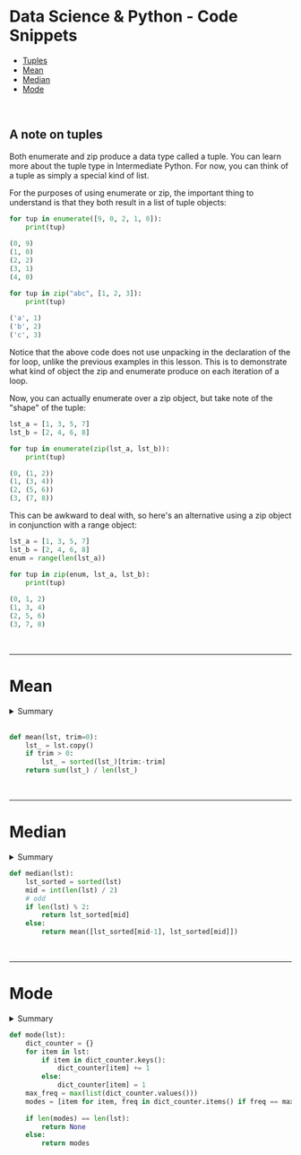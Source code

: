 # Data Science & Python - Code Snippets

* [Tuples](#tuples)
* [Mean](#mean)
* [Median](#median)
* [Mode](#mode)

<br />

  
<a id="tuples"><h2>A note on tuples</h2></a>

Both enumerate and zip produce a data type called a tuple. You can learn more about the tuple type in Intermediate Python. For now, you can think of a tuple as simply a special kind of list.

For the purposes of using enumerate or zip, the important thing to understand is that they both result in a list of tuple objects:

```python
for tup in enumerate([9, 0, 2, 1, 0]):
    print(tup)
    
(0, 9)
(1, 0)
(2, 2)
(3, 1)
(4, 0)
```
```python
for tup in zip("abc", [1, 2, 3]):
    print(tup)
    
('a', 1)
('b', 2)
('c', 3)
```

Notice that the above code does not use unpacking in the declaration of the for loop, unlike the previous examples in this lesson. This is to demonstrate what kind of object the zip and enumerate produce on each iteration of a loop.

Now, you can actually enumerate over a zip object, but take note of the "shape" of the tuple:

```python
lst_a = [1, 3, 5, 7]
lst_b = [2, 4, 6, 8]

for tup in enumerate(zip(lst_a, lst_b)):
    print(tup)

(0, (1, 2))
(1, (3, 4))
(2, (5, 6))
(3, (7, 8))
```

This can be awkward to deal with, so here's an alternative using a zip object in conjunction with a range object:

```python
lst_a = [1, 3, 5, 7]
lst_b = [2, 4, 6, 8]
enum = range(len(lst_a))

for tup in zip(enum, lst_a, lst_b):
    print(tup)
    
(0, 1, 2)
(1, 3, 4)
(2, 5, 6)
(3, 7, 8)
```

<br />

<hr />


<a id="mean"><h1>Mean</h1></a>

<details><summary>Summary</summary>
<br />
    
The mean in statistics and probability is likely a familiar concept; the mean is commonly referred to as an average. A mean is derived by calculating a sum of all the values in a collection, then dividing that sum by the total number of items. See below for an example:

$$
\frac{1}{n} \sum_{i=1}^n a_i    
$$    

#### Example 1:
    
Find the mean of the dataset $ A $.
    
$ A = [\quad 1,2,3,4,5,6,7,8,9,10 \quad]$
    
***Step 1 :*** Sum all of the values in the dataset.
    
$ sum(A) = a_1 + a_2 + a_3 + a_4 + a_5 + a_6 + a_7 + a_8 + a_9 + a_{10} $

***Step 2 :*** Find the number of items in the dataset.

$ length(A) = 10 $

***Step 3:*** Apply the division and come to a solution.
    
$$
mean(A) = \frac{sum(A)}{length(A)} = \frac{55}{10} = 5.5    
$$    
    
    
> The calculation being made above, is formally called the arithmetic mean. There are other types of means (geometric, harmonic), but they are not typically employed in statistics or probability, and this course will not include anything about them.
    
    -   There are a number of common notations for the mean 
        of a collection in statistics, here are the most common:
<div align="center" > 
    
|||
|:-:|:---:|
|$ \mu $| The lowercase greek letter mu is the standard notation for a population mean |
|$ \bar x $| Pronounced "x-bar" is the standard notation for a sample mean |
|$ \bar X $| Capitalized x-bar is a common notation for sample mean, where $ X $ is a random variable|
 
</div>
    
<br /> 
    
### Population vs. Sample
    
In the table above, it is shown that the notation for the mean is different dependent on what type of data the mean is representing.
    
The study of statistics consists of the analysis and study of datasets, and there are two types of datasets, populations and samples. 
    
A `population` represents all of the possible data points or observations from a set of data, for example, a rancher who owns 1000 cattle could take the population mean of their weights by measuring the weight of all 1000 cattle, and taking their mean.  

Conversely, a `sample` does not represent every possible observation, for example, the rancher above could make an estimate of the population mean by taking a random sampling of 100 of the cattle, taking weight measurements, and then taking the mean of those 100 observations.
     
    
</details>

<br />

```python
def mean(lst, trim=0):
    lst_ = lst.copy()
    if trim > 0:
        lst_ = sorted(lst_)[trim:-trim]
    return sum(lst_) / len(lst_)
```

<br />

<hr />



<a id="median"><h1>Median</h1></a>

<details><summary>Summary</summary>
<br />

Similar to `mean`, the `median` is another measure of central tendency. The median can be considered the "middle" value of some sorted numerical collection. Half of the collection is equal to or lesser than the median, and half of the collection is equal to or greater than the median. In circumstances where a collection has extreme outliers (specifically datasets which contain outliers which are not symmetrical) the median can be a more robust, or superior measure to the mean. More comparisons between the mean and median are made in the next lesson.
    
> Denoting or relating to a value or quantity lying at the midpoint of a frequency distribution of observed values or quantities, such that there is an equal probability of falling above or below it.
    
#### Example 1:
    
Find the median of the numerical dataset $ A $.
<br />
  
$ A = [\quad 1,2,3,4,5,6,7,8,9 \quad]$
    
    -   The median above is the center value in the sorted list, where there are 
        four items in the collection below the median, and four items above the median.    
<br />
  
_Solution_    
 
$ median(A) = 5 $    

<br />    

#### `Median from an odd-length collection`    
    
When a collection has an odd number of items, determining the median is as simple as sorting the data and identifying the center value. In mathematical terms, in a sorted list of length $\mathit N $, the **index** of the median value is $\frac{N+1}{2} $.
<br />
  
#### Example 2:
    
Consider this example with 11 items: Find the median of the dataset $ B $.
    
$ B = [\quad 10,10,12,13,15,16,17,19,20,20,21 \quad]$

<br />
  
**Step 1 :** Find the length of the dataset
    
$ N = length(B) = 11 $

<br />    
  
**Step 2 :**  Find the index of the center value
    
$ \frac{N+1}{2} = \frac{12}{2} = 6 $   

<br />
  
**Step 3 :** Find the value at the index found in step 2
    
-   The median is located at the 6th index of the sorted list, which is 16. 
    Double check by making sure that there are an equal number of items on either side of the median.

<br />
  
**Solution**
  
<br />
  
$ med(B) = \tilde x_B = 16  $ 

<br />
  
### `Median from an even-length collection`
  
When dealing with collections of an even length there is no term that lies directly in the middle of the collection. In other words, the median of an even-length collection is the `average of the two middle-most values`. Simply find the length of the collection, $ N $, and then take the average of the values at the $ \frac{N}{2} $ and $ \frac{N+1}{2} $indices.

#### Example 3:
    
Find the median of  $ B $ where
    
$ C= [\quad 120, 124, 125, 125, 135, 150, 160, 170 \quad]$

<br />
  
**Step 1 :** Determine whether there are an even or odd number of items
    
$ N = length(C) = 8 $

<br />    
  
**Step 2 **: Find the indices of the two middle-most values
    
$ \frac{N}{2} = 4 \\ \frac{N+1}{2} = 5 $   

<br />
  
**Step 3 :** Find the mean of the $ 4th $ and $ 5th $ terms of $ C $
    
$ med(C) = \tilde x_C = \frac{125+135}{2} = 130 $

<br />
  
**Solution**
<br />
  
Here, the `n'th` (4th) term is 125, and the `(n+1)'th` (5th) term is 135. The mean of these two values is `130`, therefore the median of the collection is `130`. Similar to the previous examples, there is an equal number of items above and below the median (in this case, there are **4** items on each side).

<br />

**Notations :**
  
There is no absolute consensus on the notation for median in statistics, but here are some common notations:  
  
<div align="center" > 
    
|||
|:-:|:---:|
|$ med(A) $| Where $A$ is the collection on which to take the median |
|$ \tilde x $| Lower-case x with a tilde over the top of it is often used to denote the median |

 
</div>  
    
</details>

```python
def median(lst):
    lst_sorted = sorted(lst)
    mid = int(len(lst) / 2)
    # odd
    if len(lst) % 2:
        return lst_sorted[mid]
    else:
        return mean([lst_sorted[mid-1], lst_sorted[mid]])
 ```



<br />

<hr />


<a><h1 id="mode">Mode</h1></a>


<details><summary>Summary</summary>
<br />
  
The `mode` of a numerical collection is a different approach than mean or median. Instead of finding the center of a collection, the mode seeks to find the item with the greatest frequency. In other words, the mode describes the value that occurs most often. Again, there are situations in which the mode may do a better job of describing a particular collection than a mean or median could based on the characteristics of the distribution.
  

It is worth noting that mode can be used for collections that are not numerical. The mode can determine frequency for nominal (categorical or named) data as well. The mean cannot be used to describe categorical data, and the median can only be used to describe categorical data if that data is ordinal in nature. Ordinal refers to data that has an inherent order . . . such as {1, 2, 3}  or {low, medium, high}.  
  
#### Example 1:
    
Find the mode of a dataset $A$ where
    
$ A= [\quad 1,1,2,3,3,3,3,3,3,3,3,3,4,4,4,4,5,5,5,6 \quad]$  

<br />
  
**Step 1 :** Make a frequency table of each term in the collection as follows:
  
<div align="center">

|Value|Frequency|
|:-:|:-:|  
|1|$ 2 instances $|
|2|2 instances|
|3|9 instances|
|4|4 instances|
|5|3 instances|
|6|1 instance|  

</div>

We can see that the item with the most instances is the number 3, with a count of 9 instances.
  
**Solution** 
  
$ mode(A) = 3 $  

<br />
  
#### Example 2:
    
Sometimes, a dataset may have more than one mode, find the mode of the dataset $B$
    
$ B= [\quad 1,1,2,2,3,3,3,3,4,4,4,5,5,5,5,6 \quad]$  

The numbers 3 and 5 both occur four times in this collection so this collection has two modes.
  
**Solution**  
  
$ mode(B) = [3,5]$

<br />  
  
**Notations:**

Similar to median, there is no consensus on the notations used to describe mode. Here are some common notations:  
  
<div align="center">
 
|||
|:-:|:-:|
|$ mode(A) $|$A$ is the collection on which to take the mode|
|$ Mo$ |Also denotes the mode|  
</details>
  
```python
def mode(lst):
    dict_counter = {}
    for item in lst:
        if item in dict_counter.keys():
            dict_counter[item] += 1
        else:
            dict_counter[item] = 1
    max_freq = max(list(dict_counter.values()))
    modes = [item for item, freq in dict_counter.items() if freq == max_freq]
    
    if len(modes) == len(lst):
        return None
    else:
        return modes  
```  
